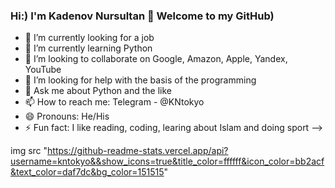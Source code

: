 ### Hi:) I'm Kadenov Nursultan 👋 Welcome to my GitHub)

- 🔭 I’m currently looking for a job
- 🌱 I’m currently learning Python 
- 👯 I’m looking to collaborate on Google, Amazon, Apple, Yandex, YouTube
- 🤔 I’m looking for help with the basis of the programming
- 💬 Ask me about Python and the like
- 📫 How to reach me: Telegram - @KNtokyo
- 😄 Pronouns: He/His
- ⚡ Fun fact: I like reading, coding, learing about Islam and doing sport
-->


img src "https://github-readme-stats.vercel.app/api?username=kntokyo&&show_icons=true&title_color=ffffff&icon_color=bb2acf&text_color=daf7dc&bg_color=151515"
